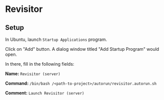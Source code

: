 # Revisitor

## Setup

In Ubuntu, launch `Startup Applications` program.

Click on "Add" button. A dialog window titled "Add Startup Program" would open.

In there, fill in the following fields:

**Name:** `Revisitor (server)`

**Command:** `/bin/bash /<path-to-project>/autorun/revisitor.autorun.sh`

**Comment:** `Launch Revisitor (server)`
